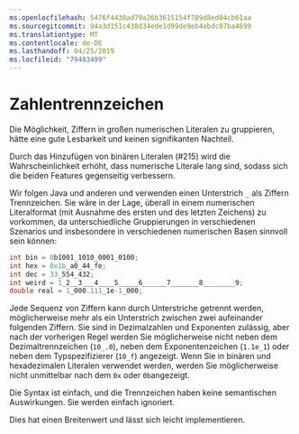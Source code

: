 ```yaml
---
ms.openlocfilehash: 5476f4438ad79a26b3615154f789d8ed04cb61aa
ms.sourcegitcommit: 94a3d151c438d34ede1d99de9eb4ebdc07ba4699
ms.translationtype: MT
ms.contentlocale: de-DE
ms.lasthandoff: 04/25/2019
ms.locfileid: "79483499"
---
```

# <a name="digit-separators"></a>Zahlentrennzeichen

Die Möglichkeit, Ziffern in großen numerischen Literalen zu gruppieren, hätte eine gute Lesbarkeit und keinen signifikanten Nachteil. 

Durch das Hinzufügen von binären Literalen (#215) wird die Wahrscheinlichkeit erhöht, dass numerische Literale lang sind, sodass sich die beiden Features gegenseitig verbessern. 

Wir folgen Java und anderen und verwenden einen Unterstrich `_` als Ziffern Trennzeichen. Sie wäre in der Lage, überall in einem numerischen Literalformat (mit Ausnahme des ersten und des letzten Zeichens) zu vorkommen, da unterschiedliche Gruppierungen in verschiedenen Szenarios und insbesondere in verschiedenen numerischen Basen sinnvoll sein können:

```csharp
int bin = 0b1001_1010_0001_0100;
int hex = 0x1b_a0_44_fe;
int dec = 33_554_432;
int weird = 1_2__3___4____5_____6______7_______8________9;
double real = 1_000.111_1e-1_000;
```

Jede Sequenz von Ziffern kann durch Unterstriche getrennt werden, möglicherweise mehr als ein Unterstrich zwischen zwei aufeinander folgenden Ziffern. Sie sind in Dezimalzahlen und Exponenten zulässig, aber nach der vorherigen Regel werden Sie möglicherweise nicht neben dem Dezimaltrennzeichen (`10_.0`), neben dem Exponentenzeichen (`1.1e_1`) oder neben dem Typspezifizierer (`10_f`) angezeigt. Wenn Sie in binären und hexadezimalen Literalen verwendet werden, werden Sie möglicherweise nicht unmittelbar nach dem `0x` oder `0b`angezeigt.

Die Syntax ist einfach, und die Trennzeichen haben keine semantischen Auswirkungen. Sie werden einfach ignoriert.

Dies hat einen Breitenwert und lässt sich leicht implementieren.
